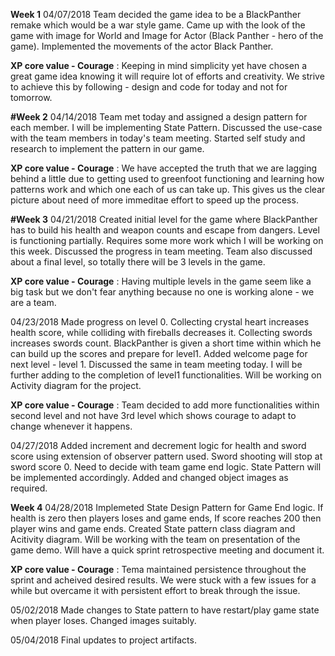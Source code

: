 **Week 1**
04/07/2018 Team decided the game idea to be a BlackPanther remake which would be a war style game. 
Came up with the look of the game with image for World and Image for Actor (Black Panther - hero of the game). 
Implemented the movements of the actor Black Panther.

**XP core value - Courage** : Keeping in mind simplicity yet have chosen a great game idea knowing it will require lot of efforts and creativity. We strive to achieve this by following - design and code for today and not for tomorrow.

**#Week 2**
04/14/2018 Team met today and assigned a design pattern for each member. I will be implementing State Pattern. Discussed the use-case with the team members in today's team meeting. Started self study and research to implement the pattern in our game.

**XP core value - Courage** : We have accepted the truth that we are lagging behind a little due to getting used to greenfoot functioning and learning how patterns work and which one each of us can take up. This gives us the clear picture about need of more immeditae effort to speed up the process.

**#Week 3**
04/21/2018 Created initial level for the game where BlackPanther has to build his health and weapon counts and escape from dangers. Level is functioning partially. Requires some more work which I will be working on this week. Discussed the progress in team meeting. Team also discussed about a final level, so totally there will be 3 levels in the game.

**XP core value - Courage** : Having multiple levels in the game seem like a big task but we don't fear anything because no one is working alone - we are a team.

04/23/2018 Made progress on level 0. Collecting crystal heart increases health score, while colliding with fireballs decreases it. Collecting swords increases swords count. BlackPanther is given a short time within which he can build up the scores and prepare for level1. Added welcome page for next level - level 1. Discussed the same in team meeting today. I will be further adding to the completion of level1 functionalities. Will be working on Activity diagram for the project.

**XP core value - Courage** : Team decided to add more functionalities within second level and not have 3rd level which shows courage to adapt to change whenever it happens.

04/27/2018 Added increment and decrement logic for health and sword score using extension of observer pattern used. Sword shooting will stop at sword score 0. Need to decide with team game end logic. State Pattern will be implemented accordingly. Added and changed object images as required.

**Week 4**
04/28/2018 Implemeted State Design Pattern for Game End logic. If health is zero then players loses and game ends, If score reaches 200 then player wins and game ends. Created State pattern class diagram and Acitivity diagram. Will be working with the team on presentation of the game demo. Will have a quick sprint retrospective meeting and document it.

**XP core value - Courage** : Tema maintained persistence throughout the sprint and acheived desired results. We were stuck with a few issues for a while but overcame it with persistent effort to break through the issue.

05/02/2018 Made changes to State pattern to have restart/play game state when player loses. Changed images suitably.

05/04/2018 Final updates to project artifacts.
